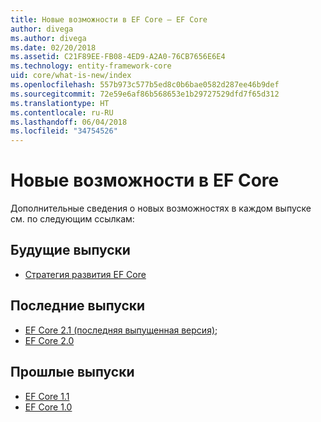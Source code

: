 ```yaml
---
title: Новые возможности в EF Core — EF Core
author: divega
ms.author: divega
ms.date: 02/20/2018
ms.assetid: C21F89EE-FB08-4ED9-A2A0-76CB7656E6E4
ms.technology: entity-framework-core
uid: core/what-is-new/index
ms.openlocfilehash: 557b973c577b5ed8c0b6bae0582d287ee46b9def
ms.sourcegitcommit: 72e59e6af86b568653e1b29727529dfd7f65d312
ms.translationtype: HT
ms.contentlocale: ru-RU
ms.lasthandoff: 06/04/2018
ms.locfileid: "34754526"
---
```

# <a name="what-is-new-in-ef-core"></a>Новые возможности в EF Core

Дополнительные сведения о новых возможностях в каждом выпуске см. по следующим ссылкам:

## <a name="future-releases"></a>Будущие выпуски

- [Стратегия развития EF Core](xref:core/what-is-new/roadmap)

## <a name="recent-releases"></a>Последние выпуски

- [EF Core 2.1 (последняя выпущенная версия)](xref:core/what-is-new/ef-core-2.1);
- [EF Core 2.0](xref:core/what-is-new/ef-core-2.0)

## <a name="past-releases"></a>Прошлые выпуски

- [EF Core 1.1](xref:core/what-is-new/ef-core-1.1)
- [EF Core 1.0](xref:core/what-is-new/ef-core-1.0)
